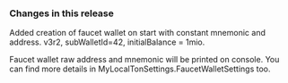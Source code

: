 ### Changes in this release

Added creation of faucet wallet on start with constant mnemonic and address. v3r2, subWalletId=42, initialBalance =
1mio.

Faucet wallet raw address and mnemonic will be printed on console. You can find more details in
MyLocalTonSettings.FaucetWalletSettings too.


